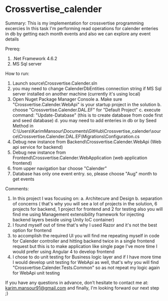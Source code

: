 # Crossvertise_calender
Summary:
This is my implementation for crossvertise programming excercies
In this task I'm performing read operations for calender enteries in db
by getting each month events and also we can explore any event details

Prereq:
1. .Net Framework 4.6.2
2. MS Sql server

How to run:
1. Launch source\Crossvertise.Calender.sln
2. you may need to change CalenderDbEntities connection string if MS Sql server installed on another machine (currently it's using local)
3. Open Nuget Package Manager Console
	a. Make sure "Crossvertise.Calender.WebApi" is your startup project in the solution
	b. choose "Crossvertise.Calender.DAL.EF" for "Default Project"
	c. execute command: "Update-Database" (this is to create database from code first and seed database)
	d. you may need to add enteries in db or by Seed Method in C:\Users\KarimMansour\Documents\GitHub\Crossvertise_calender\source\Crossvertise.Calender.DAL.EF\Migrations\Configuration.cs
4. Debug new instance from Backend\Crossvertise.Calender.WebApi (Web api service for backend)
5. Debug new instance from Frontend\Crossvertise.Calender.WebApplication (web application frontend)
6. from upper navigation bar choose "Calender"
7. Database has only one event entry. so, please choose "Aug" month to get events 

Comments:
1. In this project I was focusing on:
	a. Architecure and Design
	b. separation of concerns ( that's why you will see a lot of projects in the solution, 6 projects for backend, 1 project for frontend and 2 for testing
								also you will find me using Management extensibility framework for injecting backend layers beside using Unity IoC container)
2. I found myself out of time that's why I used Razor and it's not the best option for frontend
3. to accomplish the required UI you will find me repeating myself in code for Calender controller and hitting backend twice in a single frontend request
   but this is to make application like single page I've more time I would prefer using Angular 4 to develop frontend
4. I chose to do unit testing for Business logic layer and if I have more time I would develop unit testing for WebApi as well,
   that's why you will find "Crossvertise.Calender.Tests.Common" so as not repeat my logic again for WebApi unit testing

   
If you have any questions in advance, don’t hesitate to contact me at: karim.mansour91@gmail.com
and finally, I'm looking forward our next step ;)
